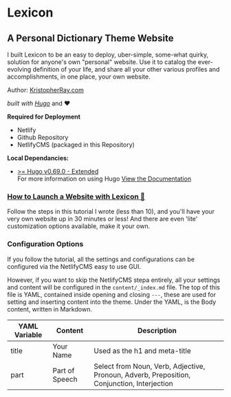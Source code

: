 # Lexicon
## A Personal Dictionary Theme Website

I built Lexicon to be an easy to deploy, uber-simple, some-what quirky, solution for anyone's own "personal" website. Use it to catalog the ever-evolving definition of your life, and share all your other various profiles and accomplishments, in one place, your own website.

Author: [KristopherRay.com](https://kristopherray.com)

*built with [Hugo](https://gohugo.io)* and :heart:

**Required for Deployment** 
- Netlify
- Github Repository
- NetlifyCMS (packaged in this Repository)

**Local Dependancies:**
- [ >= Hugo v0.69.0 - Extended](https://github.com/gohugoio/hugo/releases/tag/v0.69.0)  
For more information on using Hugo [View the Documentation](https://gohugo.io/documentation/)

### [How to Launch a Website with Lexicon :link:](#)
Follow the steps in this tutorial I wrote (less than 10), and you'll have your very own website up in 30 minutes or less! And there are even 'lite' customization options available, make it your own. 

### Configuration Options
If you follow the tutorial, all the settings and configurations can be configured via the NetlifyCMS easy to use GUI.
 
 However, if you want to skip the NetlifyCMS stepa entirely, all your settings and content will be configured in the `content/_index.md` file. The top of this file is YAML, contained inside opening and closing `---`, these are used for setting and inserting content into the theme. Under the YAML, is the Body content, written in Markdown.
 
| YAML Variable | Content |  Description  |
| ----------- | ----------- | ----------- |
| title | Your Name |  Used as the h1 and meta-title
| part | Part of Speech | Select from Noun, Verb, Adjective, Pronoun, Adverb, Preposition, Conjunction, Interjection